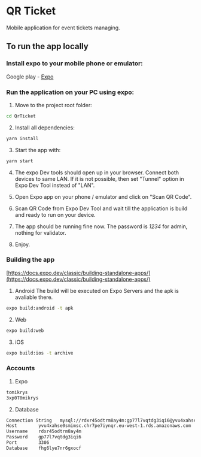 # QR Ticket

Mobile application for event tickets managing.

## To run the app locally

### Install expo to your mobile phone or emulator:

Google play - [Expo](https://play.google.com/store/apps/details?id=host.exp.exponent)

### Run the application on your PC using expo:

1. Move to the project root folder:

```bash
cd QrTicket
```

2. Install all dependencies:

```bash
yarn install
```

3. Start the app with:


```bash
yarn start
```

4. The expo Dev tools should open up in your browser. Connect both devices to same LAN. If it is not possible, then set "Tunnel" option in Expo Dev Tool instead of "LAN".

5. Open Expo app on your phone / emulator and click on "Scan QR Code".

6. Scan QR Code from Expo Dev Tool and wait till the application is build and ready to run on your device.

7. The app should be running fine now. The password is *1234* for admin, nothing for validator.

8. Enjoy.

### Building the app
[https://docs.expo.dev/classic/building-standalone-apps/](https://docs.expo.dev/classic/building-standalone-apps/)


1. Android
The build will be executed on Expo Servers and the apk is avaliable there.

```bash
expo build:android -t apk
```

2. Web

```bash
expo build:web
```

3. iOS

```bash
expo build:ios -t archive
```

### Accounts
1. Expo
```bash
tomikrys
3xp0T0mikrys
```

2. Database 
```bash
Connection String	mysql://rdxr45odtrm8ay4m:gp77l7vqtdg3iqi6@yvu4xahse0smimsc.chr7pe7iynqr.eu-west-1.rds.amazonaws.com:3306/fhg6lye7nr6gxocf
Host		yvu4xahse0smimsc.chr7pe7iynqr.eu-west-1.rds.amazonaws.com	
Username	rdxr45odtrm8ay4m	
Password	gp77l7vqtdg3iqi6	
Port		3306	
Database	fhg6lye7nr6gxocf
```

